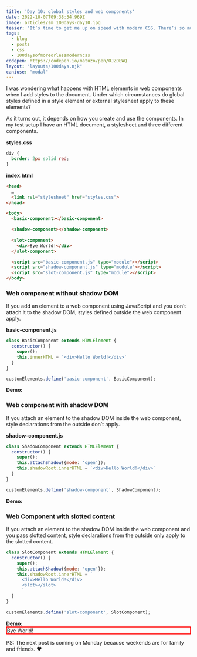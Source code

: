 ```yaml
---
title: 'Day 10: global styles and web components'
date: 2022-10-07T09:38:54.969Z
image: articles/sm_100days-day10.jpg
teaser: "It’s time to get me up on speed with modern CSS. There’s so much new in CSS that I know too little about. To change that I’ve started [#100DaysOfMoreOrLessModernCSS](/blog/2022/100-days-of-more-or-less-modern-css/). Why more or less modern CSS? Because some topics will be about cutting-edge features, while other stuff has been around for quite a while already, but I just have little to no experience with it."
tags:
  - blog
  - posts
  - css
  - 100daysofmoreorlessmoderncss
codepen: https://codepen.io/matuzo/pen/OJZOEWQ
layout: "layouts/100days.njk"
caniuse: "modal"
---
```

I was wondering what happens with HTML elements in web components when I add styles to the document. Under which circumstances do global styles defined in a style element or external stylesheet apply to these elements? 

As it turns out, it depends on how you create and use the components. In my test setup I have an HTML document, a stylesheet and three different components.

<style>
  .div {
    border: 2px solid red;
  }

  slot-component,
  basic-component,
  shadow-component {
    display: block;
    margin-top: 0 !important;
  }
</style>

<p class="code-label"><strong>styles.css</strong></p>

```css
div {
  border: 2px solid red;
}
```

<p class="code-label"><strong>index.html</strong></p>

```html
<head>
  …
  <link rel="stylesheet" href="styles.css">
</head>

<body>
  <basic-component></basic-component>

  <shadow-component></shadow-component>
  
  <slot-component>
    <div>Bye World!</div>
  </slot-component>

  <script src="basic-component.js" type="module"></script>
  <script src="shadow-component.js" type="module"></script>
  <script src="slot-component.js" type="module"></script>
</body>
```

### Web component without shadow DOM

If you add an element to a web component using JavaScript and you don’t attach it to the shadow DOM, styles defined outside the web component apply.

<p class="code-label"><strong>basic-component.js</strong></p>

```js
class BasicComponent extends HTMLElement {
  constructor() {
    super();
    this.innerHTML = `<div>Hello World!</div>`
  }
}

customElements.define('basic-component', BasicComponent);
```

<p style="margin-bottom:0"><strong>Demo:</strong></p>
<basic-component></basic-component>

### Web component with shadow DOM

If you attach an element to the shadow DOM inside the web component, style declarations from the outside don’t apply.

<p class="code-label"><strong>shadow-component.js</strong></p>

```js
class ShadowComponent extends HTMLElement {
  constructor() {
    super();
    this.attachShadow({mode: 'open'});
    this.shadowRoot.innerHTML = `<div>Hello World!</div>`
  }
}

customElements.define('shadow-component', ShadowComponent);
```

<p style="margin-bottom:0"><strong>Demo:</strong></p>
<shadow-component></shadow-component>

### Web Component with slotted content

If you attach an element to the shadow DOM inside the web component and you pass slotted content, style declarations from the outside only apply to the slotted content.

```js
class SlotComponent extends HTMLElement {
  constructor() {
    super();
    this.attachShadow({mode: 'open'});
    this.shadowRoot.innerHTML = `
      <div>Hello World!</div>
      <slot></slot>
      `
  }
}

customElements.define('slot-component', SlotComponent);
```

<p style="margin-bottom:0"><strong>Demo:</strong></p>
<slot-component>
  <div class="div">Bye World!</div>
</slot-component>


<script>
class BasicComponent extends HTMLElement {
  constructor() {
    super();
    this.innerHTML = `<div class="div">Hello World!</div>`
  }
}

customElements.define('basic-component', BasicComponent);

class ShadowComponent extends HTMLElement {
  constructor() {
    super();
    this.attachShadow({mode: 'open'});
    this.shadowRoot.innerHTML = `<div class="div">Hello World!</div>`
  }
}

customElements.define('shadow-component', ShadowComponent);

class SlotComponent extends HTMLElement {
  constructor() {
    super();
    this.attachShadow({mode: 'open'});
    this.shadowRoot.innerHTML = `
      <div class="div">Hello World!</div>
      <slot></slot>
      `
  }
}

customElements.define('slot-component', SlotComponent);
</script>

PS: The next post is coming on Monday because weekends are for family and friends. ❤️
